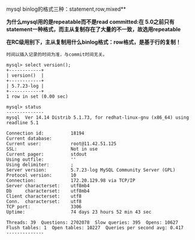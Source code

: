 



## 





mysql binlog的格式三种：statement,row,mixed**



**为什么mysql用的是repeatable而不是read committed:在 5.0之前只有statement一种格式，而主从复制存在了大量的不一致，故选用repeatable**



**在RC级用别下，主从复制用什么binlog格式：row格式，是基于行的复制！**





```
时间以插入记录的时间为准，与commit时间无关。
```

```
mysql> select version();
+------------+
| version()  |
+------------+
| 5.7.23-log |
+------------+
1 row in set (0.00 sec)

mysql> status
--------------
mysql  Ver 14.14 Distrib 5.1.73, for redhat-linux-gnu (x86_64) using readline 5.1

Connection id:          18194
Current database:
Current user:           root@11.42.51.125
SSL:                    Not in use
Current pager:          stdout
Using outfile:          ''
Using delimiter:        ;
Server version:         5.7.23-log MySQL Community Server (GPL)
Protocol version:       10
Connection:             172.20.129.98 via TCP/IP
Server characterset:    utf8mb4
Db     characterset:    utf8mb4
Client characterset:    utf8
Conn.  characterset:    utf8
TCP port:               3306
Uptime:                 74 days 23 hours 52 min 43 sec

Threads: 39  Questions: 2702078  Slow queries: 395  Opens: 10627  Flush tables: 1  Open tables: 10227  Queries per second avg: 0.417
--------------
```

